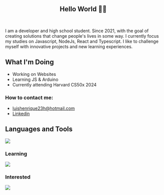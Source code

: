 <h2 align="center">Hello World 👨‍💻</h2>
</br>

  I am a developer and high school student. Since 2021, with the goal of creating solutions that change people's lives in some way. I currently focus my studies on Javascript, NodeJs, React and Typescript.
I like to challenge myself with innovative projects and new learning experiences.

## What I'm Doing

- Working on Websites
- Learning JS & Arduino
- Currently attending Harvard CS50x 2024
<h3>How to contact me: </h3>

-  luishenrique23h@hotmail.com
-  <a href="https://www.linkedin.com/in/luismede/">Linkedin</a>

## Languages and Tools

<a href="https://github.com/luismede"><img src="https://skillicons.dev/icons?i=vscode,figma,git,docker,html,css,js,tailwind,react,nodejs,python"></a>

### Learning
<p align="left"> <a href="https://github.com/luismede"><img src="https://skillicons.dev/icons?i=ts,arduino,cpp"></a>

### Interested
<p align="left"> <a href="https://github.com/luismede"><img src="https://skillicons.dev/icons?i=golang,aws"></a></p>


